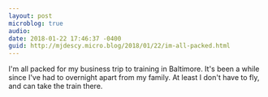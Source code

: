 ```yaml
---
layout: post
microblog: true
audio: 
date: 2018-01-22 17:46:37 -0400
guid: http://mjdescy.micro.blog/2018/01/22/im-all-packed.html
---
```

I'm all packed for my business trip to training in Baltimore. It's been a while since I've had to overnight apart from my family. At least I don't have to fly, and can take the train there.
